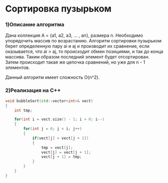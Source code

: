 # Сортировка пузырьком

### 1)Описание алгоритма
Дана коллекция A = {a1, a2, a3, ... , an}, размера n. Необходимо упорядочить массив по возрастанию. Алгоритм сортировки пузырьком берет определенную пару ai и aj и производит их сравнение, если оказывается, что ai > aj, то происходит обмен позициями, и так до конца массива. Таким образом последний элемент будет отсортирован. Затем происходит такая же цепочка сравнений, но уже для n - 1 элементов.

Данный алгоритм имеет сложность O(n^2).

### 2)Реализация на C++

```c++
void bubbleSort(std::vector<int>& vect)
{
    int tmp;

    for(int i = vect.size() - 1; i > 0; i--)
    {
        for(int j = 0; j < i; j++)
        {
            if(vect[j] > vect[j + 1])
            {
                tmp = vect[j];
                vect[j] = vect[j + 1];
                vect[j + 1] = tmp;
            }
        }
    }
}
```